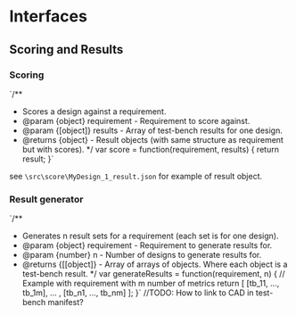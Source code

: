 # Interfaces #
## Scoring and Results ##
### Scoring ###

`/**
 * Scores a design against a requirement.
 * @param {object} requirement - Requirement to score against.
 * @param {[object]} results - Array of test-bench results for one design.
 * @returns {object} - Result objects (with same structure as requirement but with scores).
 */
var score = function(requirement, results) { return result; }`

see `\src\score\MyDesign_1_result.json` for example of result object.

### Result generator ###
`/**
 * Generates n result sets for a requirement (each set is for one design).
 * @param {object} requirement - Requirement to generate results for.
 * @param {number} n - Number of designs to generate results for.
 * @returns {[[object]} - Array of arrays of objects. Where each object is a test-bench result.
 */
var generateResults = function(requirement, n) {
    // Example with requirement with m number of metrics
    return [ [tb_11, ..., tb_1m], ... , [tb_n1, ..., tb_nm] ];
}`
//TODO: How to link to CAD in test-bench manifest? 

